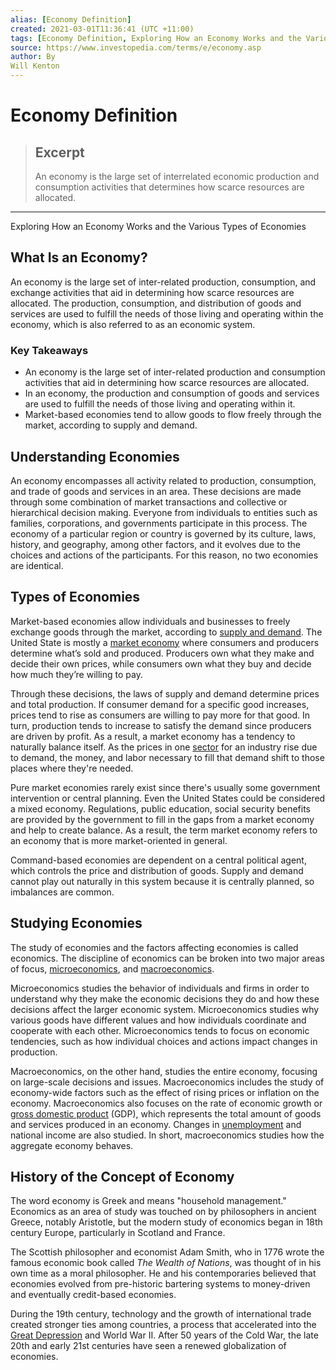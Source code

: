 ```yaml
---
alias: [Economy Definition]
created: 2021-03-01T11:36:41 (UTC +11:00)
tags: [Economy Definition, Exploring How an Economy Works and the Various Types of Economies]
source: https://www.investopedia.com/terms/e/economy.asp
author: By
Will Kenton
---
```


# Economy Definition

> ## Excerpt
> An economy is the large set of interrelated economic production and consumption activities that determines how scarce resources are allocated.

---

Exploring How an Economy Works and the Various Types of Economies
## What Is an Economy?

An economy is the large set of inter-related production, consumption, and exchange activities that aid in determining how scarce resources are allocated. The production, consumption, and distribution of goods and services are used to fulfill the needs of those living and operating within the economy, which is also referred to as an economic system.

### Key Takeaways

-   An economy is the large set of inter-related production and consumption activities that aid in determining how scarce resources are allocated.
-   In an economy, the production and consumption of goods and services are used to fulfill the needs of those living and operating within it.
-   Market-based economies tend to allow goods to flow freely through the market, according to supply and demand.

## Understanding Economies

An economy encompasses all activity related to production, consumption, and trade of goods and services in an area. These decisions are made through some combination of market transactions and collective or hierarchical decision making. Everyone from individuals to entities such as families, corporations, and governments participate in this process. The economy of a particular region or country is governed by its culture, laws, history, and geography, among other factors, and it evolves due to the choices and actions of the participants. For this reason, no two economies are identical.

## Types of Economies

Market-based economies allow individuals and businesses to freely exchange goods through the market, according to [supply and demand](https://www.investopedia.com/terms/l/law-of-supply-demand.asp). The United State is mostly a [market economy](https://www.investopedia.com/terms/m/marketeconomy.asp) where consumers and producers determine what’s sold and produced. Producers own what they make and decide their own prices, while consumers own what they buy and decide how much they’re willing to pay. 

Through these decisions, the laws of supply and demand determine prices and total production. If consumer demand for a specific good increases, prices tend to rise as consumers are willing to pay more for that good. In turn, production tends to increase to satisfy the demand since producers are driven by profit. As a result, a market economy has a tendency to naturally balance itself. As the prices in one [sector](https://www.investopedia.com/terms/s/sector.asp) for an industry rise due to demand, the money, and labor necessary to fill that demand shift to those places where they're needed.

Pure market economies rarely exist since there's usually some government intervention or central planning. Even the United States could be considered a mixed economy. Regulations, public education, social security benefits are provided by the government to fill in the gaps from a market economy and help to create balance. As a result, the term market economy refers to an economy that is more market-oriented in general.

Command-based economies are dependent on a central political agent, which controls the price and distribution of goods. Supply and demand cannot play out naturally in this system because it is centrally planned, so imbalances are common.

## Studying Economies

The study of economies and the factors affecting economies is called economics. The discipline of economics can be broken into two major areas of focus, [microeconomics](https://www.investopedia.com/terms/m/microeconomics.asp), and [macroeconomics](https://www.investopedia.com/terms/m/macroeconomics.asp).

Microeconomics studies the behavior of individuals and firms in order to understand why they make the economic decisions they do and how these decisions affect the larger economic system. Microeconomics studies why various goods have different values and how individuals coordinate and cooperate with each other. Microeconomics tends to focus on economic tendencies, such as how individual choices and actions impact changes in production.

Macroeconomics, on the other hand, studies the entire economy, focusing on large-scale decisions and issues. Macroeconomics includes the study of economy-wide factors such as the effect of rising prices or inflation on the economy. Macroeconomics also focuses on the rate of economic growth or [gross domestic product](https://www.investopedia.com/terms/g/gdp.asp) (GDP), which represents the total amount of goods and services produced in an economy. Changes in [unemployment](https://www.investopedia.com/terms/u/unemployment.asp) and national income are also studied. In short, macroeconomics studies how the aggregate economy behaves.

## History of the Concept of Economy

The word economy is Greek and means "household management." Economics as an area of study was touched on by philosophers in ancient Greece, notably Aristotle, but the modern study of economics began in 18th century Europe, particularly in Scotland and France.

The Scottish philosopher and economist Adam Smith, who in 1776 wrote the famous economic book called _The Wealth of Nations_, was thought of in his own time as a moral philosopher. He and his contemporaries believed that economies evolved from pre-historic bartering systems to money-driven and eventually credit-based economies. 

During the 19th century, technology and the growth of international trade created stronger ties among countries, a process that accelerated into the [Great Depression](https://www.investopedia.com/terms/g/great_depression.asp) and World War II. After 50 years of the Cold War, the late 20th and early 21st centuries have seen a renewed globalization of economies.
